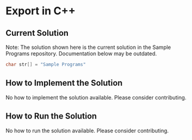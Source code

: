 # Export in C++

## Current Solution

Note: The solution shown here is the current solution in the Sample Programs repository. Documentation below may be outdated.

```C++
char str[] = "Sample Programs"

```

## How to Implement the Solution

No how to implement the solution available. Please consider contributing.

## How to Run the Solution

No how to run the solution available. Please consider contributing.